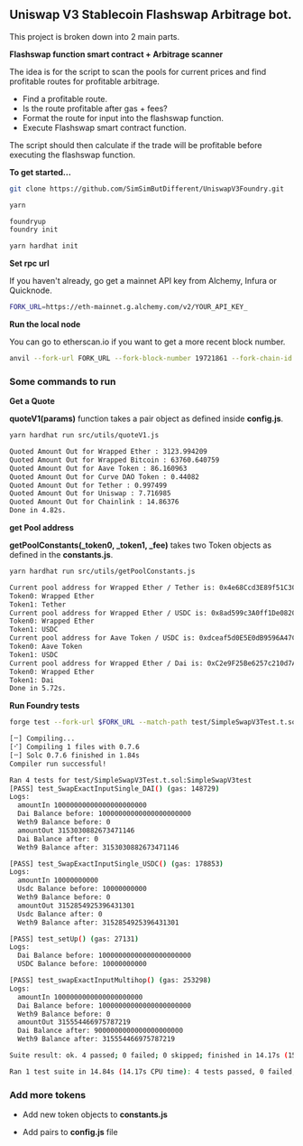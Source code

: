 ## Uniswap V3 Stablecoin Flashswap Arbitrage bot.

This project is broken down into 2 main parts.

**Flashswap function smart contract + Arbitrage scanner**

The idea is for the script to scan the pools for current prices and find profitable routes for profitable arbitrage.

- Find a profitable route.
- Is the route profitable after gas + fees?
- Format the route for input into the flashswap function.
- Execute Flashswap smart contract function.
  
The script should then calculate if the trade will be profitable before executing the flashswap function.

**To get started...**

```bash
git clone https://github.com/SimSimButDifferent/UniswapV3Foundry.git

yarn

foundryup
foundry init

yarn hardhat init
```

**Set rpc url**

If you haven't already, go get a mainnet API key from Alchemy, Infura or Quicknode.

```bash
FORK_URL=https://eth-mainnet.g.alchemy.com/v2/YOUR_API_KEY_
```

**Run the local node**

You can go to etherscan.io if you want to get a more recent block number.

```bash
anvil --fork-url FORK_URL --fork-block-number 19721861 --fork-chain-id 1 --chain-id 1
```

### Some commands to run

**Get a Quote**

**quoteV1(params)** function takes a pair object as defined inside **config.js**.

```bash
yarn hardhat run src/utils/quoteV1.js

Quoted Amount Out for Wrapped Ether : 3123.994209
Quoted Amount Out for Wrapped Bitcoin : 63760.640759
Quoted Amount Out for Aave Token : 86.160963
Quoted Amount Out for Curve DAO Token : 0.44082
Quoted Amount Out for Tether : 0.997499
Quoted Amount Out for Uniswap : 7.716985
Quoted Amount Out for Chainlink : 14.86376
Done in 4.82s.
```

**get Pool address**

**getPoolConstants(\_token0, \_token1, \_fee)** takes two Token objects as defined in the **constants.js**.

```bash
yarn hardhat run src/utils/getPoolConstants.js

Current pool address for Wrapped Ether / Tether is: 0x4e68Ccd3E89f51C3074ca5072bbAC773960dFa36
Token0: Wrapped Ether
Token1: Tether
Current pool address for Wrapped Ether / USDC is: 0x8ad599c3A0ff1De082011EFDDc58f1908eb6e6D8
Token0: Wrapped Ether
Token1: USDC
Current pool address for Aave Token / USDC is: 0xdceaf5d0E5E0dB9596A47C0c4120654e80B1d706
Token0: Aave Token
Token1: USDC
Current pool address for Wrapped Ether / Dai is: 0xC2e9F25Be6257c210d7Adf0D4Cd6E3E881ba25f8
Token0: Wrapped Ether
Token1: Dai
Done in 5.72s.
```

**Run Foundry tests**

```bash
forge test --fork-url $FORK_URL --match-path test/SimpleSwapV3Test.t.sol -vv

[⠒] Compiling...
[⠊] Compiling 1 files with 0.7.6
[⠒] Solc 0.7.6 finished in 1.84s
Compiler run successful!

Ran 4 tests for test/SimpleSwapV3Test.t.sol:SimpleSwapV3test
[PASS] test_SwapExactInputSingle_DAI() (gas: 148729)
Logs:
  amountIn 10000000000000000000000
  Dai Balance before: 10000000000000000000000
  Weth9 Balance before: 0
  amountOut 3153030882673471146
  Dai Balance after: 0
  Weth9 Balance after: 3153030882673471146

[PASS] test_SwapExactInputSingle_USDC() (gas: 178853)
Logs:
  amountIn 10000000000
  Usdc Balance before: 10000000000
  Weth9 Balance before: 0
  amountOut 3152854925396431301
  Usdc Balance after: 0
  Weth9 Balance after: 3152854925396431301

[PASS] test_setUp() (gas: 27131)
Logs:
  Dai Balance before: 10000000000000000000000
  USDC Balance before: 10000000000

[PASS] test_swapExactInputMultihop() (gas: 253298)
Logs:
  amountIn 1000000000000000000000
  Dai Balance before: 10000000000000000000000
  Weth9 Balance before: 0
  amountOut 315554466975787219
  Dai Balance after: 9000000000000000000000
  Weth9 Balance after: 315554466975787219

Suite result: ok. 4 passed; 0 failed; 0 skipped; finished in 14.17s (15.60s CPU time)

Ran 1 test suite in 14.84s (14.17s CPU time): 4 tests passed, 0 failed, 0 skipped (4 total tests)
```

### Add more tokens

-   Add new token objects to **constants.js**

-   Add pairs to **config.js** file
